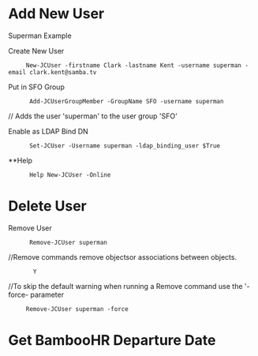 # Add New User 
 Superman Example
   
   Create New User
         
         New-JCUser -firstname Clark -lastname Kent -username superman -email clark.kent@samba.tv
          
   Put in SFO Group
          
          Add-JCUserGroupMember -GroupName SFO -username superman
   // Adds the user 'superman' to the user group 'SFO'
    
   Enable as LDAP Bind DN
          
          Set-JCUser -Username superman -ldap_binding_user $True
   **Help
          
          Help New-JCUser -Online
    
 # Delete User
   Remove User
          
          Remove-JCUser superman
   //Remove commands remove objectsor associations between objects.
        
           Y
          
   //To skip the default warning when running a Remove command use the '-force- parameter
         
         Remove-JCUser superman -force
         
 # Get BambooHR Departure Date
